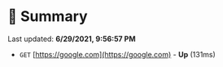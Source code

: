 # 📖 Summary
Last updated: **6/29/2021, 9:56:57 PM**

- `GET` [https://google.com](https://google.com) - **Up** (131ms)
